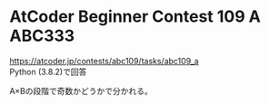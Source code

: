# AtCoder Beginner Contest 109 A ABC333  
https://atcoder.jp/contests/abc109/tasks/abc109_a  
Python (3.8.2)で回答  

A×Bの段階で奇数かどうかで分かれる。
